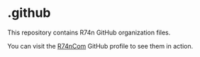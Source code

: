 # .github
This repository contains R74n GitHub organization files.

You can visit the [R74nCom](https://github.com/R74nCom) GitHub profile to see them in action.
